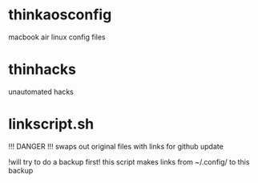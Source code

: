 # thinkaosconfig
macbook air linux config files



# thinhacks
unautomated hacks

# linkscript.sh
!!! DANGER !!!
swaps out original files with links for github update 

!will try to do a backup first!
this script makes links from ~/.config/ to this backup 


